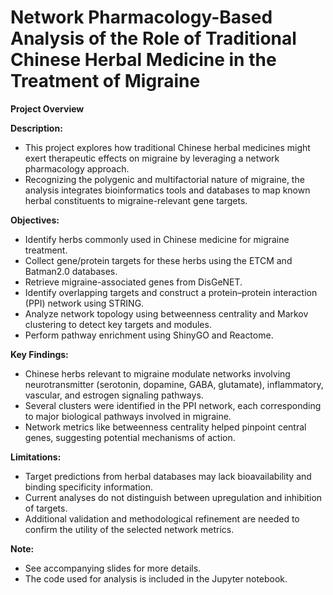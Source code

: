 # Network Pharmacology-Based Analysis of the Role of Traditional Chinese Herbal Medicine in the Treatment of Migraine

**Project Overview**

**Description:**
- This project explores how traditional Chinese herbal medicines might exert therapeutic effects on migraine by leveraging a network pharmacology approach.
- Recognizing the polygenic and multifactorial nature of migraine, the analysis integrates bioinformatics tools and databases to map known herbal constituents to migraine-relevant gene targets.

**Objectives:**
- Identify herbs commonly used in Chinese medicine for migraine treatment.
- Collect gene/protein targets for these herbs using the ETCM and Batman2.0 databases.
- Retrieve migraine-associated genes from DisGeNET.
- Identify overlapping targets and construct a protein–protein interaction (PPI) network using STRING.
- Analyze network topology using betweenness centrality and Markov clustering to detect key targets and modules.
- Perform pathway enrichment using ShinyGO and Reactome.

**Key Findings:**
- Chinese herbs relevant to migraine modulate networks involving neurotransmitter (serotonin, dopamine, GABA, glutamate), inflammatory, vascular, and estrogen signaling pathways.
- Several clusters were identified in the PPI network, each corresponding to major biological pathways involved in migraine.
- Network metrics like betweenness centrality helped pinpoint central genes, suggesting potential mechanisms of action.

**Limitations:**
- Target predictions from herbal databases may lack bioavailability and binding specificity information.
- Current analyses do not distinguish between upregulation and inhibition of targets.
- Additional validation and methodological refinement are needed to confirm the utility of the selected network metrics.

**Note:**
- See accompanying slides for more details.
- The code used for analysis is included in the Jupyter notebook.
